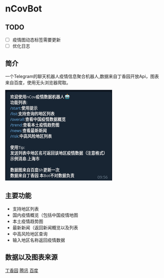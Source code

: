 # nCovBot

## TODO

- [ ] 疫情图动态标签需要更新
- [ ] 优化日志

## 简介

一个Telegram的聊天机器人疫情信息聚合机器人,数据来自丁香园开放Api，图表来自百度，使用无头浏览器爬取。

![nCovBot](https://github.com/varz1/pics/blob/master/bot.png?raw=true)

## 主要功能

- 支持地区列表
- 国内疫情概览（包括中国疫情地图
- 本土疫情趋势图
- 最新新闻（返回新闻概览以及列表
- 中高风险地区查询
- 输入地区名称返回疫情数据

## 数据以及图表来源

[丁香园](https://github.com/BlankerL/DXY-COVID-19-Data)
[腾讯](https://news.qq.com/zt2020/page/feiyan.htm#/)
[百度](https://voice.baidu.com/act/newpneumonia/newpneumonia)
